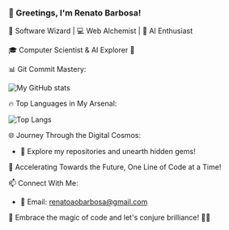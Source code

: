 ### 👋 Greetings, I'm Renato Barbosa!

🚀 Software Wizard | 💻 Web Alchemist | 🤖 AI Enthusiast

🎓 Computer Scientist & AI Explorer 🌠

📊 Git Commit Mastery:

![My GitHub stats](https://github-readme-stats.vercel.app/api?username=renato-55&show_icons=true&theme=transparent)

🔥 Top Languages in My Arsenal:

![Top Langs](https://github-readme-stats.vercel.app/api/top-langs/?username=renato&layout=donut)

🌐 Journey Through the Digital Cosmos:
- 🌌 Explore my repositories and unearth hidden gems!

🚀 Accelerating Towards the Future, One Line of Code at a Time!

📫 Connect With Me:
- 📧 Email: renatoaobarbosa@gmail.com

🌟 Embrace the magic of code and let's conjure brilliance! 💫✨

